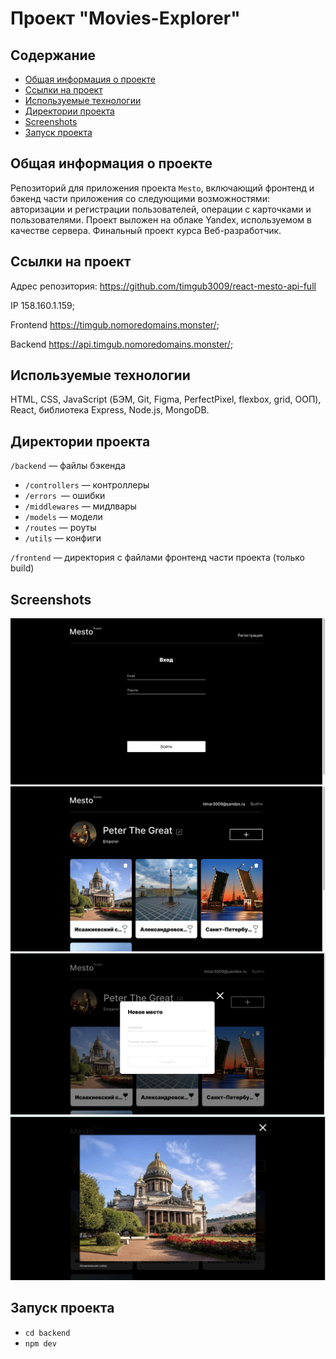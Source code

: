 # Проект "Movies-Explorer" 

## Содержание
* [Общая информация о проекте](#общая-информация-о-проекте)
* [Ссылки на проект](#ссылки-на-проект)
* [Используемые технологии](#используемые-технологии)
* [Директории проекта](#директории-проекта)
* [Screenshots](#screenshots)
* [Запуск проекта](#запуск-проекта)


## Общая информация о проекте
Репозиторий для приложения проекта `Mesto`, включающий фронтенд и бэкенд части приложения со следующими возможностями: авторизации и регистрации пользователей, операции с карточками и пользователями. Проект выложен на облаке Yandex, используемом в качестве сервера. Финальный проект курса Веб-разработчик.  

## Ссылки на проект
Адрес репозитория: https://github.com/timgub3009/react-mesto-api-full

IP 158.160.1.159;

Frontend https://timgub.nomoredomains.monster/;

Backend https://api.timgub.nomoredomains.monster/;

## Используемые технологии
HTML, CSS, JavaScript (БЭМ, Git, Figma, PerfectPixel, flexbox, grid, ООП), React, библиотека Express, Node.js, MongoDB.

## Директории проекта
`/backend` — файлы бэкенда

* `/controllers` — контроллеры
* `/errors `— ошибки
* `/middlewares` — мидлвары
* `/models` — модели
* `/routes` — роуты
* `/utils` — конфиги

`/frontend` — директория с файлами фронтенд части проекта (только build)

## Screenshots
![ScreenShot](/screenshots/intro.png)
![ScreenShot](/screenshots/main.png)
![ScreenShot](/screenshots/popup.png)
![ScreenShot](/screenshots/closeimage.png)

## Запуск проекта
- `cd backend`
- `npm dev` 